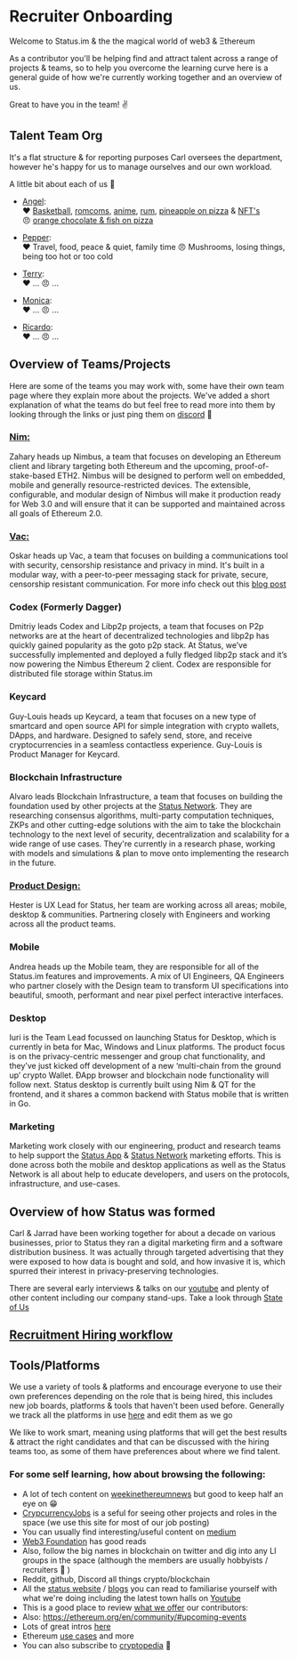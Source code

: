 [//]: <> (Title)

# Recruiter Onboarding

Welcome to Status.im & the the magical world of web3 & Ξthereum

As a contributor you'll be helping find and attract talent across a range of projects & teams, so to help you overcome the learning curve here is a general guide of how we're currently working together and an overview of us.

Great to have you in the team! ✌️

## Talent Team Org

It's a flat structure & for reporting purposes Carl oversees the department, however he's happy for us to manage ourselves and our own workload.

A little bit about each of us 👀

- [Angel](https://www.linkedin.com/in/angelrgutierrez/): <br>
❤️ [Basketball](https://c.tenor.com/wazb7Xpzs6IAAAAC/stephen-curry-123.gif), [romcoms](https://i.gifer.com/58by.gif), [anime](https://thumbs.gfycat.com/AnyFlashyCurlew-size_restricted.gif), [rum](https://c.tenor.com/89IJ1z8sO3UAAAAC/no-alcohol-wheres-the-alcohol.gif), [pineapple on pizza](https://i.imgur.com/mENd5MI.jpg) & [NFT's](https://pbs.twimg.com/media/FCT-M5WWEAkjiha.jpg) <br>
😠 [orange chocolate & fish on pizza](https://c.tenor.com/v_kl21xCfcYAAAAC/just-say-no-deny.gif) <br>

- [Pepper](https://www.linkedin.com/in/pepperfretwell/):<br>
❤️ Travel, food, peace & quiet, family time 
😠 Mushrooms, losing things, being too hot or too cold

- [Terry](https://www.linkedin.com/in/terrymitchellhk/):<br>
❤️ ...
😠 ...

- [Monica](https://www.linkedin.com/in/roumonicazeng/):<br>
❤️ ...
😠 ...

- [Ricardo](https://www.linkedin.com/in/riccardocaselli/):<br>
❤️ ...
😠 ...

## Overview of Teams/Projects

Here are some of the teams you may work with, some have their own team page where they explain more about the projects. We've added a short explanation of what the teams do but feel free to read more into them by looking through the links or just ping them on [discord](https://docs.google.com/spreadsheets/d/1f5dVUWvjlK9B0yJj9Q0H-QdwnTVYZCybM924zoEGxko/edit#gid=1667903443) 🤙

### [Nim:](https://nimbus.team/)
Zahary heads up Nimbus, a team that focuses on developing an Ethereum client and library targeting both Ethereum and the upcoming, proof-of-stake-based ETH2. Nimbus will be designed to perform well on embedded, mobile and generally resource-restricted devices. The extensible, configurable, and modular design of Nimbus will make it production ready for Web 3.0 and will ensure that it can be supported and maintained across all goals of Ethereum 2.0.

### [Vac:](https://vac.dev/)
Oskar heads up Vac, a team that focuses on building a communications tool with security, censorship resistance and privacy in mind. It's built in a modular way, with a peer-to-peer messaging stack for private, secure, censorship resistant communication. For more info check out this [blog post](https://vac.dev/waku-v2-ethereum-messaging)

### Codex (Formerly Dagger)
Dmitriy leads Codex and Libp2p projects, a team that focuses on P2p networks are at the heart of decentralized technologies and libp2p has quickly gained popularity as the goto p2p stack. At Status, we’ve successfully implemented and deployed a fully fledged libp2p stack and it’s now powering the Nimbus Ethereum 2 client. Codex are responsible for distributed file storage within Status.im

### Keycard
Guy-Louis heads up Keycard, a team that focuses on a new type of smartcard and open source API for simple integration with crypto wallets, DApps, and hardware. Designed to safely send, store, and receive cryptocurrencies in a seamless contactless experience. Guy-Louis is Product Manager for Keycard.

### Blockchain Infrastructure
Alvaro leads Blockchain Infrastructure, a team that focuses on building the foundation used by other projects at the [Status Network](https://statusnetwork.com/). They are researching consensus algorithms, multi-party computation techniques, ZKPs and other cutting-edge solutions with the aim to take the blockchain technology to the next level of security, decentralization and scalability for a wide range of use cases. They're currently in a research phase, working with models and simulations & plan to move onto implementing the research in the future.

### [Product Design:](https://design.status.im/) 
Hester is UX Lead for Status, her team are working across all areas; mobile, desktop & communities. Partnering closely with Engineers and working across all the product teams.

### Mobile 
Andrea heads up the Mobile team, they are responsible for all of the Status.im features and improvements. A mix of UI Engineers, QA Engineers who partner closely with the Design team to transform UI specifications into beautiful, smooth, performant and near pixel perfect interactive interfaces.

### Desktop
Iuri is the Team Lead focussed on launching Status for Desktop, which is currently in beta for Mac, Windows and Linux platforms. The product focus is on the privacy-centric messenger and group chat functionality, and they’ve just kicked off development of a new ‘multi-chain from the ground up’ crypto Wallet. ÐApp browser and blockchain node functionality will follow next. Status desktop is currently built using Nim & QT for the frontend, and it shares a common backend with Status mobile that is written in Go.

### Marketing
Marketing work closely with our engineering, product and research teams to help support the [Status App](https://status.im/) & [Status Network](https://statusnetwork.com/) marketing efforts. This is done across both the mobile and desktop applications as well as the Status Network is all about help to educate developers, and users on the protocols, infrastructure, and use-cases.

## Overview of how Status was formed

Carl & Jarrad have been working together for about a decade on various businesses, prior to Status they ran a digital marketing firm and a software distribution business. It was actually through targeted advertising that they were exposed to how data is bought and sold, and how invasive it is, which spurred their interest in privacy-preserving technologies.

There are several early interviews & talks on our [youtube](https://www.youtube.com/c/Statusim/videos?view=0&sort=da&flow=grid) and plenty of other content including our company stand-ups. Take a look through [State of Us](https://our.status.im/state-of-us/)

## [Recruitment Hiring workflow](https://docs.google.com/document/d/1H0DIRL_HkR0Pc2xR-BbjZnrjUm6lAani4ZGceT2JUDA/edit)

## Tools/Platforms

We use a variety of tools & platforms and encourage everyone to use their own preferences depending on the role that is being hired, this includes new job boards, platforms & tools that haven't been used before. Generally we track all the platforms in use [here](https://docs.google.com/spreadsheets/d/1G1Wy5EKeZX_c8zzA2TZ_NFw6UgdeEqoro2aSAieTHLQ/edit#gid=1196731026) and edit them as we go

We like to work smart, meaning using platforms that will get the best results & attract the right candidates and that can be discussed with the hiring teams too, as some of them have preferences about where we find talent.

### For some self learning, how about browsing the following:

- A lot of tech content on [weekinethereumnews](https://weekinethereumnews.com/) but good to keep half an eye on 😁 
- [CrypcurrencyJobs](https://cryptocurrencyjobs.co/) is a seful for seeing other projects and roles in the space (we use this site for most of our job posting)
- You can usually find interesting/useful content on [medium](https://medium.com/)
- [Web3 Foundation](https://web3.foundation/) has good reads
- Also, follow the big names in blockchain on twitter and dig into any LI groups in the space (although the members are usually hobbyists / recruiters 🤣 ) 
- Reddit, github, Discord all things crypto/blockchain
- All the [status website](https://status.im/) / [blogs](https://our.status.im/) you can read to familiarise yourself with what we're doing including the latest town halls on [Youtube](https://www.youtube.com/statusim)
- This is a good place to review [what we offer](https://people-ops.status.im/) our contributors: 
- Also: https://ethereum.org/en/community/#upcoming-events 
- Lots of great intros [here](https://ethereum.org/en/developers/docs/intro-to-ethereum/)
- Ethereum [use cases](https://www.gemini.com/cryptopedia/ethereum-smart-contracts-tokens-use-cases#section-decentralized-autonomous-organizations) and more
- You can also subscribe to [cryptopedia](https://www.gemini.com/cryptopedia)  🙌 
